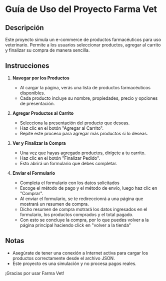 # Guía de Uso del Proyecto Farma Vet

## Descripción
Este proyecto simula un e-commerce de productos farmacéuticos para uso veterinario. Permite a los usuarios seleccionar productos, agregar al carrito y finalizar su compra de manera sencilla.

## Instrucciones

1. **Navegar por los Productos**
   - Al cargar la página, verás una lista de productos farmacéuticos disponibles.
   - Cada producto incluye su nombre, propiedades, precio y opciones de presentación.

2. **Agregar Productos al Carrito**
   - Selecciona la presentación del producto que deseas.
   - Haz clic en el botón "Agregar al Carrito".
   - Repite este proceso para agregar más productos si lo deseas.

3. **Ver y Finalizar la Compra**
   - Una vez que hayas agregado productos, dirígete a tu carrito.
   - Haz clic en el botón "Finalizar Pedido".
   - Esto abrirá un formulario que debes completar.

4. **Enviar el Formulario**
   - Completa el formulario con los datos solicitados
   - Escoge el método de pago y el método de envío, luego haz clic en "Comprar".
   - Al enviar el formulario, se te redireccionrá a una página que mostrará un resumen de compra.
   - Dicho resumen de compra motrará los datos ingresados en el formulario, los productos comprados y el total pagado.
   - Con esto se concluye la compra, por lo que puedes volver a la página principal haciendo click en "volver a la tienda"

## Notas
- Asegúrate de tener una conexión a Internet activa para cargar los productos correctamente desde el archivo JSON.
- Este proyecto es una simulación y no procesa pagos reales.

¡Gracias por usar Farma Vet!


